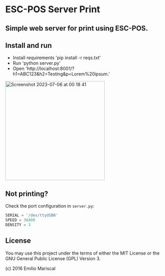 # ESC-POS Server Print

## Simple web server for print using ESC-POS.

## Install and run

* Install requirements 'pip install -r reqs.txt'
* Run 'python server.py'
* Open 'http://localhost:8001/?h1=ABC123&h2=Testing&p=Lorem%20ipsum.'

<img width="311" alt="Screenshot 2023-07-06 at 00 18 41" src="https://github.com/emi420/esc-pos-server-print/assets/1226194/d0d482ec-21bc-463d-8516-8380edd876a6">

## Not printing?

Check the port configuration in `server.py`:

```py
SERIAL = '/dev/ttyUSB0'
SPEED = 38400
DENSITY = 3
```

## License

You may use this project under the terms of either the MIT License or the GNU General Public License (GPL) Version 3.

(c) 2016 Emilio Mariscal
